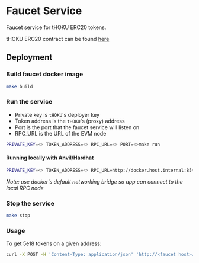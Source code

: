 # Faucet Service

Faucet service for tHOKU ERC20 tokens.

tHOKU ERC20 contract can be found [here](https://github.com/amazingdatamachine/contracts)

## Deployment

### Build faucet docker image

```sh
make build
```

### Run the service

- Private key is `tHOKU`'s deployer key
- Token address is the `tHOKU`'s (proxy) address
- Port is the port that the faucet service will listen on
- RPC_URL is the URL of the EVM node

```sh
PRIVATE_KEY=<> TOKEN_ADDRESS=<> RPC_URL=<> PORT=<>make run
```

#### Running locally with Anvil/Hardhat

```sh
PRIVATE_KEY=<> TOKEN_ADDRESS=<> RPC_URL=http://docker.host.internal:8545 make run
```

_Note: use docker's default networking bridge so app can connect to the local RPC node_

### Stop the service

```sh
make stop
```

### Usage

To get 5e18 tokens on a given address:

```sh
curl -X POST -H 'Content-Type: application/json' 'http://<faucet host>/send' --data-raw '{"address":"0xfoobar"}'
```
